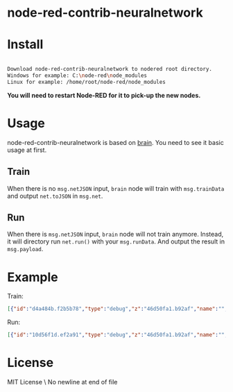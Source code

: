 # node-red-contrib-neuralnetwork


# Install

```bash

Download node-red-contrib-neuralnetwork to nodered root directory. 
Windows for example: C:\node-red\node_modules
Linux for example: /home/root/node-red/node_modules

```

**You will need to restart Node-RED for it to pick-up the new nodes.**

# Usage

node-red-contrib-neuralnetwork is based on [brain](https://github.com/harthur/brain). You need to see it basic usage at first.

## Train

When there is no `msg.netJSON` input, `brain` node will train with `msg.trainData` and output `net.toJSON` in `msg.net`.

## Run

When there is `msg.netJSON` input, `brain` node will not train anymore. Instead, it will directory run `net.run()` with your `msg.runData`. And output the result in `msg.payload`.

# Example

Train:

```json
[{"id":"d4a484b.f2b5b78","type":"debug","z":"46d50fa1.b92af","name":"","active":true,"console":"false","complete":"net","x":679,"y":175,"wires":[]},{"id":"3b4d60b3.c4b2a","type":"inject","z":"46d50fa1.b92af","name":"","topic":"","payload":"","payloadType":"date","repeat":"","crontab":"","once":false,"x":150,"y":144,"wires":[["6d766489.92899c"]]},{"id":"6d766489.92899c","type":"function","z":"46d50fa1.b92af","name":"fake data","func":"// This function return a fake json array\nvar trainData = [{input: { r: 0.03, g: 0.7, b: 0.5 }, output: { black: 1 }},\n           {input: { r: 0.16, g: 0.09, b: 0.2 }, output: { white: 1 }},\n           {input: { r: 0.5, g: 0.5, b: 1.0 }, output: { white: 1 }}]\n\nmsg.trainData = trainData\nreturn msg;","outputs":1,"noerr":0,"x":333,"y":183,"wires":[["2fe2efbc.d01d1"]]},{"id":"2fe2efbc.d01d1","type":"brain","z":"46d50fa1.b92af","name":"brain","learningRate":0.3,"errorThresh":0.005,"iterations":20000,"log":false,"logPeriod":10,"x":516,"y":185,"wires":[["d4a484b.f2b5b78"]]}]
```

Run:

```json
[{"id":"10d56f1d.ef2a91","type":"debug","z":"46d50fa1.b92af","name":"","active":true,"console":"false","complete":"payload","x":687,"y":346,"wires":[]},{"id":"808a1160.7f75f","type":"inject","z":"46d50fa1.b92af","name":"","topic":"","payload":"","payloadType":"date","repeat":"","crontab":"","once":false,"x":131,"y":325,"wires":[["fbed5f0e.0412a"]]},{"id":"fbed5f0e.0412a","type":"function","z":"46d50fa1.b92af","name":"fake data","func":"// This function return a fake json array\nvar netJSON = {\"layers\":[{\"r\":{},\"g\":{},\"b\":{}},{\"0\":{\"bias\":0.5976173927716023,\"weights\":{\"r\":3.5006895738532835,\"g\":-4.542455700505483,\"b\":0.9988932386815509}},\"1\":{\"bias\":0.6470978455858952,\"weights\":{\"r\":3.6115725201557827,\"g\":-4.875546614413311,\"b\":1.211740813346471}},\"2\":{\"bias\":-0.3559477465736521,\"weights\":{\"r\":1.1063595019849224,\"g\":-1.857026678772011,\"b\":0.14886809335684345}}},{\"black\":{\"bias\":3.3336645409591017,\"weights\":{\"0\":-3.7876606581596914,\"1\":-4.023316483216229,\"2\":-1.0819957068479935}},\"white\":{\"bias\":-3.29149645757729,\"weights\":{\"0\":3.782751737648757,\"1\":4.173873416865656,\"2\":0.7154074171638515}}}],\"outputLookup\":true,\"inputLookup\":true}    \nvar runData = { r: 1, g: 0.4, b: 0 }\n\nmsg.runData = runData\nmsg.netJSON = netJSON\nreturn msg;","outputs":1,"noerr":0,"x":315,"y":336,"wires":[["3132e68b.cecd1a"]]},{"id":"3132e68b.cecd1a","type":"brain","z":"46d50fa1.b92af","name":"brain","learningRate":0.3,"errorThresh":0.005,"iterations":20000,"log":false,"logPeriod":10,"x":501,"y":341,"wires":[["10d56f1d.ef2a91"]]}]
```


# License 

MIT License
\ No newline at end of file